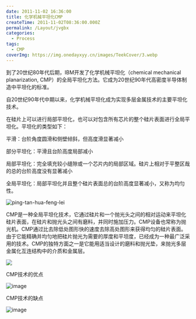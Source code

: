 ```yaml
---
date: 2011-11-02 16:36:00
title: 化学机械平坦化CMP
createTime: 2011-11-02T08:36:00.000Z
permalink: /Layout/jvgbx
categories:
  - Process
tags:
  - CMP
coverImg: https://img.onedayxyy.cn/images/TeekCover/3.webp
---
```


到了20世纪80年代后期，IBM开发了化学机械平坦化（chemical mechanical planarization, CMP）的全局平坦化方法。它成为20世纪90年代高密度半导体制造中平坦化的标准。

自20世纪90年代中期以来，化学机械平坦化成为实现多层金属技术的主要平坦化技术。

在硅片上可以进行局部平坦化，也可以对包含所有芯片的整个硅片表面进行全局平坦化。平坦化的类型如下：

平滑：台阶角度圆滑和侧壁倾斜，但高度滑显著减小

部分平坦化：平滑且台阶高度局部减小

局部平坦化：完全填充较小缝隙或一个芯片内的局部区域。硅片上相对于平整区哉的总的台阶高度没有显著减小

全局平坦化：局部平坦化并且整个硅片表面总的台阶高度显著减小，又称为均匀性。

![ping-tan-hua-feng-lei](/public/CMP_12786/ping-tan-hua-feng-lei.jpg "ping-tan-hua-feng-lei")

CMP是一种全局平坦化技术，它通过硅片和一个抛光头之间的相对运动来平坦化硅片表面，在硅片和抛光头之间有磨料，并同时施加压力。CMP设备也常称为抛光机。CMP通过比去除低处图形快的速度去除高处图形来获得均匀的硅片表面。由于它能精确并均匀地把硅片抛光为需要的厚度和平坦度，已经成为一种最广泛采用的技术。CMP的独特方面之一是它能用适当设计的磨料和抛光垫，来抛光多层金属化互连结构中的介质和金属层。

![](/public/f9abddd65439_11B62/5-CMP.jpg)

CMP技术的优点

![image](/public/CMP_12786/image.png "image")

CMP技术的缺点

![image](/public/CMP_12786/image_3.png "image")